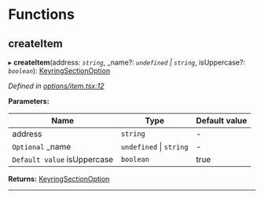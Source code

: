 

# Functions

<a id="createitem"></a>

##  createItem

▸ **createItem**(address: *`string`*, _name?: *`undefined` \| `string`*, isUppercase?: *`boolean`*): [KeyringSectionOption](_options_types_.md#keyringsectionoption)

*Defined in [options/item.tsx:12](https://github.com/polkadot-js/ui/blob/2479ac5/packages/ui-keyring/src/options/item.tsx#L12)*

**Parameters:**

| Name | Type | Default value |
| ------ | ------ | ------ |
| address | `string` | - |
| `Optional` _name | `undefined` \| `string` | - |
| `Default value` isUppercase | `boolean` | true |

**Returns:** [KeyringSectionOption](_options_types_.md#keyringsectionoption)

___

